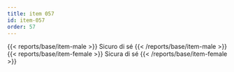 ```yaml
---
title: item 057
id: item-057
order: 57
---
```

{{< reports/base/item-male >}}
  Sicuro di sé
{{< /reports/base/item-male >}}
{{< reports/base/item-female >}}
  Sicura di sé
{{< /reports/base/item-female >}}